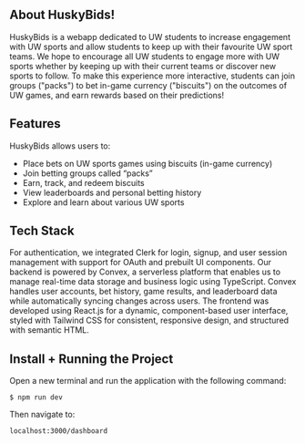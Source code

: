 ## About HuskyBids!
HuskyBids is a webapp dedicated to UW students to increase engagement with UW sports and allow students to keep up with their favourite UW sport teams. We hope to encourage all UW students to engage more with UW sports whether by keeping up with their current teams or discover new sports to follow. To make this experience more interactive, students can join groups ("packs") to bet in-game currency ("biscuits") on the outcomes of UW games, and earn rewards based on their predictions! 
 
## Features
HuskyBids allows users to:
- Place bets on UW sports games using biscuits (in-game currency)
- Join betting groups called “packs”
- Earn, track, and redeem biscuits
- View leaderboards and personal betting history
- Explore and learn about various UW sports

## Tech Stack
 For authentication, we integrated Clerk for login, signup, and user session management with support for OAuth and prebuilt UI components. Our backend is powered by Convex, a serverless platform that enables us to manage real-time data storage and business logic using TypeScript. Convex handles user accounts, bet history, game results, and leaderboard data while automatically syncing changes across users. The frontend was developed using React.js for a dynamic, component-based user interface, styled with Tailwind CSS for consistent, responsive design, and structured with semantic HTML. 

## Install + Running the Project
Open a new terminal and run the application with the following command:
```
$ npm run dev
```
Then navigate to:
```
localhost:3000/dashboard
```